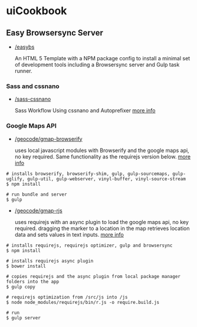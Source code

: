 # uiCookbook

## Easy Browsersync Server

*   [/easybs](/easybs)

    An HTML 5 Template with a NPM package config to install a minimal set of development tools including a Browsersync server and Gulp task runner.

### Sass and cssnano

*	[/sass-cssnano](/sass-cssnano)

	Sass Workflow Using cssnano and Autoprefixer
	[more info](http://jimfrenette.com/2016/02/sass-cssnano-autoprefixer/ "Blog post")


### Google Maps API

* 	[/geocode/gmap-browserify](/geocode/gmap-browserify)

	uses local javascript modules with Browserify and the google maps api, no key required. Same functionality as the requirejs version below. [more info](http://jimfrenette.com/2016/03/google-maps-api-with-browserify/ "Blog post")

```
# installs browserify, browserify-shim, gulp, gulp-sourcemaps, gulp-uglify, gulp-util, gulp-webserver, vinyl-buffer, vinyl-source-stream
$ npm install

# run bundle and server
$ gulp
```


* 	[/geocode/gmap-rjs](/geocode/gmap-rjs)

	uses requirejs with an async plugin to load the google maps api, no key required.
	dragging the marker to a location in the map retrieves location data and sets values in text inputs.
	[more info](http://jimfrenette.com/2015/11/googlemap-requirejs/ "Blog post")

```
# installs requirejs, requirejs optimizer, gulp and browsersync
$ npm install

# installs requirejs async plugin
$ bower install

# copies requirejs and the async plugin from local package manager folders into the app
$ gulp copy

# requirejs optimization from /src/js into /js
$ node node_modules/requirejs/bin/r.js -o require.build.js

# run
$ gulp server
```
